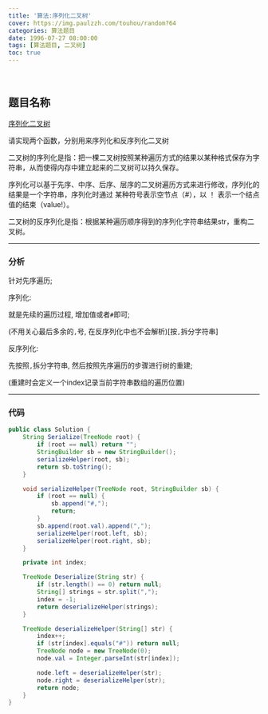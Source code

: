 ```yaml
---
title: '算法:序列化二叉树'
cover: https://img.paulzzh.com/touhou/random?64
categories: 算法题目
date: 1996-07-27 08:00:00
tags: [算法题目, 二叉树]
toc: true
---
```


<br/>

<!--more-->

## 题目名称

[序列化二叉树](https://www.nowcoder.com/practice/cf7e25aa97c04cc1a68c8f040e71fb84?tpId=13&tqId=11214&tPage=4&rp=1&ru=%2Fta%2Fcoding-interviews&qru=%2Fta%2Fcoding-interviews%2Fquestion-ranking)

请实现两个函数，分别用来序列化和反序列化二叉树 

二叉树的序列化是指：把一棵二叉树按照某种遍历方式的结果以某种格式保存为字符串，从而使得内存中建立起来的二叉树可以持久保存。

序列化可以基于先序、中序、后序、层序的二叉树遍历方式来进行修改，序列化的结果是一个字符串，序列化时通过 某种符号表示空节点（#），以 ！ 表示一个结点值的结束（value!）。

二叉树的反序列化是指：根据某种遍历顺序得到的序列化字符串结果str，重构二叉树。

****

### 分析

针对先序遍历;

序列化:

就是先续的遍历过程, 增加值或者`#`即可;

(不用关心最后多余的`,`号, 在反序列化中也不会解析)[按`,`拆分字符串]

反序列化:

先按照`,`拆分字符串, 然后按照先序遍历的步骤进行树的重建;

(重建时会定义一个index记录当前字符串数组的遍历位置)

****

### 代码

```java
public class Solution {
    String Serialize(TreeNode root) {
        if (root == null) return "";
        StringBuilder sb = new StringBuilder();
        serializeHelper(root, sb);
        return sb.toString();
    }

    void serializeHelper(TreeNode root, StringBuilder sb) {
        if (root == null) {
            sb.append("#,");
            return;
        }
        sb.append(root.val).append(",");
        serializeHelper(root.left, sb);
        serializeHelper(root.right, sb);
    }

    private int index;

    TreeNode Deserialize(String str) {
        if (str.length() == 0) return null;
        String[] strings = str.split(",");
        index = -1;
        return deserializeHelper(strings);
    }

    TreeNode deserializeHelper(String[] str) {
        index++;
        if (str[index].equals("#")) return null;
        TreeNode node = new TreeNode(0);
        node.val = Integer.parseInt(str[index]);

        node.left = deserializeHelper(str);
        node.right = deserializeHelper(str);
        return node;
    }
}
```

